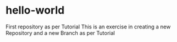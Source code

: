 # hello-world
First repository as per Tutorial
This is an exercise in creating a new Repository and a new Branch as per Tutorial

